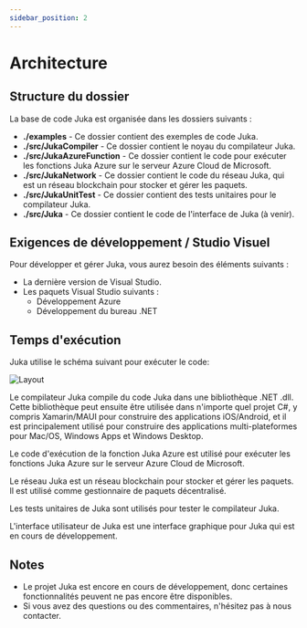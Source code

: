 ```yaml
---
sidebar_position: 2
---
```


# Architecture

## Structure du dossier

La base de code Juka est organisée dans les dossiers suivants :

* **./examples** - Ce dossier contient des exemples de code Juka.
* **./src/JukaCompiler** - Ce dossier contient le noyau du compilateur Juka.
* **./src/JukaAzureFunction** - Ce dossier contient le code pour exécuter les fonctions Juka Azure sur le serveur Azure Cloud de Microsoft.
* **./src/JukaNetwork** - Ce dossier contient le code du réseau Juka, qui est un réseau blockchain pour stocker et gérer les paquets.
* **./src/JukaUnitTest** - Ce dossier contient des tests unitaires pour le compilateur Juka.
* **./src/Juka** - Ce dossier contient le code de l'interface de Juka (à venir).

## Exigences de développement / Studio Visuel

Pour développer et gérer Juka, vous aurez besoin des éléments suivants :

* La dernière version de Visual Studio.
* Les paquets Visual Studio suivants :
  * Développement Azure
  * Développement du bureau .NET

## Temps d'exécution

Juka utilise le schéma suivant pour exécuter le code:

![Layout](/img/Runtime.png)

Le compilateur Juka compile du code Juka dans une bibliothèque .NET .dll. Cette bibliothèque peut ensuite être utilisée dans n'importe quel projet C#, y compris Xamarin/MAUI pour construire des applications iOS/Android, et il est principalement utilisé pour construire des applications multi-plateformes pour Mac/OS, Windows Apps et Windows Desktop.

Le code d'exécution de la fonction Juka Azure est utilisé pour exécuter les fonctions Juka Azure sur le serveur Azure Cloud de Microsoft.

Le réseau Juka est un réseau blockchain pour stocker et gérer les paquets. Il est utilisé comme gestionnaire de paquets décentralisé.

Les tests unitaires de Juka sont utilisés pour tester le compilateur Juka.

L'interface utilisateur de Juka est une interface graphique pour Juka qui est en cours de développement.

## Notes

* Le projet Juka est encore en cours de développement, donc certaines fonctionnalités peuvent ne pas encore être disponibles.
* Si vous avez des questions ou des commentaires, n'hésitez pas à nous contacter.